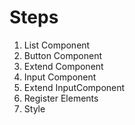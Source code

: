 # Steps

1. List Component
2. Button Component
3. Extend Component
4. Input Component
5. Extend InputComponent
6. Register Elements
7. Style
